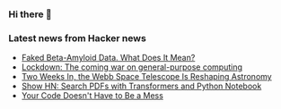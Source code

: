 ### Hi there 👋

<!--
**arashid-sh/arashid-sh** is a ✨ _special_ ✨ repository because its `README.md` (this file) appears on your GitHub profile.

Here are some ideas to get you started:

- 🔭 I’m currently working on ...
- 🌱 I’m currently learning ...
- 👯 I’m looking to collaborate on ...
- 🤔 I’m looking for help with ...
- 💬 Ask me about ...
- 📫 How to reach me: ...
- 😄 Pronouns: ...
- ⚡ Fun fact: ...
-->

### Latest news from Hacker news
<!-- BLOG-POST-LIST:START -->
- [Faked Beta-Amyloid Data. What Does It Mean?](https://www.science.org/content/blog-post/faked-beta-amyloid-data-what-does-it-mean)
- [Lockdown: The coming war on general-purpose computing](https://memex.craphound.com/2012/01/10/lockdown-the-coming-war-on-general-purpose-computing/)
- [Two Weeks In, the Webb Space Telescope Is Reshaping Astronomy](https://www.quantamagazine.org/two-weeks-in-the-webb-space-telescope-is-reshaping-astronomy-20220725/)
- [Show HN: Search PDFs with Transformers and Python Notebook](https://colab.research.google.com/github/jina-ai/workshops/blob/main/pdf_search/pdf_search.ipynb)
- [Your Code Doesn&#39;t Have to Be a Mess](https://www.danielsieger.com/blog/2022/07/25/your-code-doesnt-have-to-be-a-mess.html)
<!-- BLOG-POST-LIST:END -->
